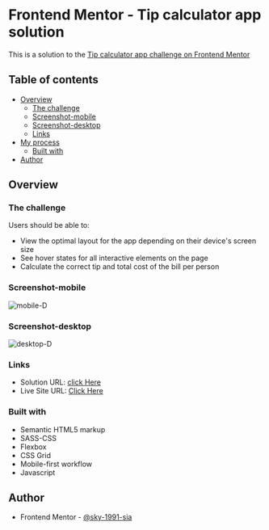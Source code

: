 # Frontend Mentor - Tip calculator app solution

This is a solution to the [Tip calculator app challenge on Frontend Mentor](https://www.frontendmentor.io/challenges/tip-calculator-app-ugJNGbJUX)

## Table of contents

- [Overview](#overview)
  - [The challenge](#the-challenge)
  - [Screenshot-mobile](#screenshot-mobile)
  - [Screenshot-desktop](#screenshot-desktop)
  - [Links](#links)
- [My process](#my-process)
  - [Built with](#built-with)
- [Author](#author)


## Overview

### The challenge

Users should be able to:
- View the optimal layout for the app depending on their device's screen size
- See hover states for all interactive elements on the page
- Calculate the correct tip and total cost of the bill per person

### Screenshot-mobile

![mobile-D](https://user-images.githubusercontent.com/79264045/131321846-92e574f7-d9fc-4600-a96c-60f11335e58d.png)


### Screenshot-desktop

![desktop-D](https://user-images.githubusercontent.com/79264045/131321772-fed2aedc-9a8f-41b7-ac34-662703419378.png)



### Links

- Solution URL: [click Here](https://www.frontendmentor.io/solutions/tip-calculator-app-solution-evpxlMHbD)
- Live Site URL: [Click Here](https://sky-1991-sia.github.io/lvl2-Tip-calculator-app/)


### Built with

- Semantic HTML5 markup
- SASS-CSS
- Flexbox
- CSS Grid
- Mobile-first workflow
- Javascript


## Author
- Frontend Mentor - [@sky-1991-sia](https://www.frontendmentor.io/profile/sky-1991-sia)
